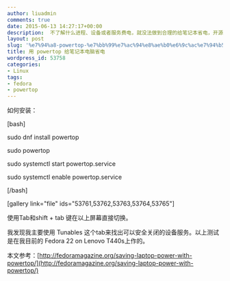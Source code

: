 ```yaml
---
author: liuadmin
comments: true
date: 2015-06-13 14:27:17+00:00
description:  不了解什么进程、设备或者服务费电，就没法做到合理的给笔记本省电，开源世界里最不缺的就是活雷锋，想要什么工具只需要搜一下便可以发现到一堆。本文介绍一个查看笔记本电脑耗电情况的工具powertop。
layout: post
slug: '%e7%94%a8-powertop-%e7%bb%99%e7%ac%94%e8%ae%b0%e6%9c%ac%e7%94%b5%e8%84%91%e7%9c%81%e7%94%b5'
title: 用 powertop 给笔记本电脑省电
wordpress_id: 53758
categories:
- Linux
tags:
- fedora
- powertop
---
```


如何安装：

[bash]

sudo dnf install powertop

sudo powertop

sudo systemctl start powertop.service

sudo systemctl enable powertop.service

[/bash]

[gallery link="file" ids="53761,53762,53763,53764,53765"]

使用Tab和shift + tab 键在以上屏幕直接切换。

我发现我主要使用 Tunables 这个tab来找出可以安全关闭的设备服务。以上测试是在我目前的 Fedora 22 on Lenovo T440s上作的。

本文参考：[http://fedoramagazine.org/saving-laptop-power-with-powertop/](http://fedoramagazine.org/saving-laptop-power-with-powertop/)
